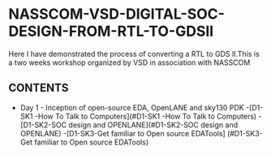 # NASSCOM-VSD-DIGITAL-SOC-DESIGN-FROM-RTL-TO-GDSII
Here I have demonstrated the process of converting a RTL to GDS II.This is a two weeks workshop organized by VSD in association with NASSCOM
## CONTENTS
* Day 1 - Inception of open-source EDA, OpenLANE and sky130 PDK
      -[D1-SK1 -How To Talk to Computers](#D1-SK1 -How To Talk to Computers)
      -[D1-SK2-SOC design and OPENLANE](#D1-SK2-SOC design and OPENLANE)
      -[D1-SK3-Get familiar to Open source EDATools] (#D1-SK3-Get familiar to Open source EDATools)
